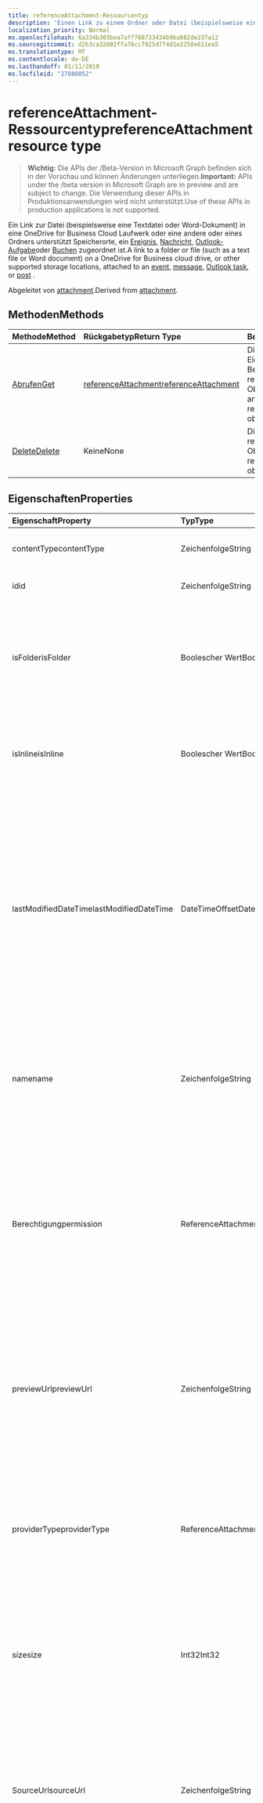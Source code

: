 ```yaml
---
title: referenceAttachment-Ressourcentyp
description: 'Einen Link zu einem Ordner oder Datei (beispielsweise eine Textdatei oder Word-Dokument) auf einen OneDrive for Business Cloud Laufwerk oder andere unterstützte Speicherorte, zugeordnet ist '
localization_priority: Normal
ms.openlocfilehash: 6a334b303bea7aff768733434b9ba882de237a12
ms.sourcegitcommit: d2b3ca32602ffa76cc7925d7f4d1e2258e611ea5
ms.translationtype: MT
ms.contentlocale: de-DE
ms.lasthandoff: 01/11/2019
ms.locfileid: "27880052"
---
```

# <a name="referenceattachment-resource-type"></a><span data-ttu-id="9aac5-103">referenceAttachment-Ressourcentyp</span><span class="sxs-lookup"><span data-stu-id="9aac5-103">referenceAttachment resource type</span></span>

> <span data-ttu-id="9aac5-104">**Wichtig:** Die APIs der /Beta-Version in Microsoft Graph befinden sich in der Vorschau und können Änderungen unterliegen.</span><span class="sxs-lookup"><span data-stu-id="9aac5-104">**Important:** APIs under the /beta version in Microsoft Graph are in preview and are subject to change.</span></span> <span data-ttu-id="9aac5-105">Die Verwendung dieser APIs in Produktionsanwendungen wird nicht unterstützt.</span><span class="sxs-lookup"><span data-stu-id="9aac5-105">Use of these APIs in production applications is not supported.</span></span>

<span data-ttu-id="9aac5-106">Ein Link zur Datei (beispielsweise eine Textdatei oder Word-Dokument) in eine OneDrive for Business Cloud Laufwerk oder eine andere oder eines Ordners unterstützt Speicherorte, ein [Ereignis](../resources/event.md), [Nachricht](../resources/message.md), [Outlook-Aufgabe](../resources/outlooktask.md)oder [Buchen](../resources/post.md) zugeordnet ist.</span><span class="sxs-lookup"><span data-stu-id="9aac5-106">A link to a folder or file (such as a text file or Word document) on a OneDrive for Business cloud drive, or other supported storage locations, attached to an [event](../resources/event.md), [message](../resources/message.md), [Outlook task](../resources/outlooktask.md), or [post](../resources/post.md) .</span></span>

<span data-ttu-id="9aac5-107">Abgeleitet von [attachment](attachment.md).</span><span class="sxs-lookup"><span data-stu-id="9aac5-107">Derived from [attachment](attachment.md).</span></span>

## <a name="methods"></a><span data-ttu-id="9aac5-108">Methoden</span><span class="sxs-lookup"><span data-stu-id="9aac5-108">Methods</span></span>

| <span data-ttu-id="9aac5-109">Methode</span><span class="sxs-lookup"><span data-stu-id="9aac5-109">Method</span></span>       | <span data-ttu-id="9aac5-110">Rückgabetyp</span><span class="sxs-lookup"><span data-stu-id="9aac5-110">Return Type</span></span>  |<span data-ttu-id="9aac5-111">Beschreibung</span><span class="sxs-lookup"><span data-stu-id="9aac5-111">Description</span></span>|
|:---------------|:--------|:----------|
|[<span data-ttu-id="9aac5-112">Abrufen</span><span class="sxs-lookup"><span data-stu-id="9aac5-112">Get</span></span>](../api/attachment-get.md) | [<span data-ttu-id="9aac5-113">referenceAttachment</span><span class="sxs-lookup"><span data-stu-id="9aac5-113">referenceAttachment</span></span>](referenceattachment.md) |<span data-ttu-id="9aac5-114">Dient zum Lesen der Eigenschaften und der Beziehungen des referenceAttachment-Objekts.</span><span class="sxs-lookup"><span data-stu-id="9aac5-114">Read properties and relationships of referenceAttachment object.</span></span>|
|[<span data-ttu-id="9aac5-115">Delete</span><span class="sxs-lookup"><span data-stu-id="9aac5-115">Delete</span></span>](../api/attachment-delete.md) | <span data-ttu-id="9aac5-116">Keine</span><span class="sxs-lookup"><span data-stu-id="9aac5-116">None</span></span> |<span data-ttu-id="9aac5-117">Dient zum Löschen des referenceAttachment-Objekts.</span><span class="sxs-lookup"><span data-stu-id="9aac5-117">Delete referenceAttachment object.</span></span> |

## <a name="properties"></a><span data-ttu-id="9aac5-118">Eigenschaften</span><span class="sxs-lookup"><span data-stu-id="9aac5-118">Properties</span></span>
| <span data-ttu-id="9aac5-119">Eigenschaft</span><span class="sxs-lookup"><span data-stu-id="9aac5-119">Property</span></span>     | <span data-ttu-id="9aac5-120">Typ</span><span class="sxs-lookup"><span data-stu-id="9aac5-120">Type</span></span>   |<span data-ttu-id="9aac5-121">Beschreibung</span><span class="sxs-lookup"><span data-stu-id="9aac5-121">Description</span></span>|
|:---------------|:--------|:----------|
|<span data-ttu-id="9aac5-122">contentType</span><span class="sxs-lookup"><span data-stu-id="9aac5-122">contentType</span></span>|<span data-ttu-id="9aac5-123">Zeichenfolge</span><span class="sxs-lookup"><span data-stu-id="9aac5-123">String</span></span>|<span data-ttu-id="9aac5-124">Der Inhaltstyp der Anlage.</span><span class="sxs-lookup"><span data-stu-id="9aac5-124">The content type of the attachment.</span></span> <span data-ttu-id="9aac5-125">Optional.</span><span class="sxs-lookup"><span data-stu-id="9aac5-125">Optional.</span></span>|
|<span data-ttu-id="9aac5-126">id</span><span class="sxs-lookup"><span data-stu-id="9aac5-126">id</span></span>|<span data-ttu-id="9aac5-127">Zeichenfolge</span><span class="sxs-lookup"><span data-stu-id="9aac5-127">String</span></span>|<span data-ttu-id="9aac5-p103">Die Anlagen-ID.  Schreibgeschützt.</span><span class="sxs-lookup"><span data-stu-id="9aac5-p103">The attachment ID.  Read-only.</span></span>|
|<span data-ttu-id="9aac5-130">isFolder</span><span class="sxs-lookup"><span data-stu-id="9aac5-130">isFolder</span></span>|<span data-ttu-id="9aac5-131">Boolescher Wert</span><span class="sxs-lookup"><span data-stu-id="9aac5-131">Boolean</span></span>|<span data-ttu-id="9aac5-132">Gibt an, ob die Anlage eine Verknüpfung zu einem Ordner ist.</span><span class="sxs-lookup"><span data-stu-id="9aac5-132">Specifies whether the attachment is a link to a folder.</span></span> <span data-ttu-id="9aac5-133">Setzen Sie müssen diese auf "true" Wenn **SourceUrl** eine Verknüpfung zu einem Ordner ist.</span><span class="sxs-lookup"><span data-stu-id="9aac5-133">Must set this to true if **sourceUrl** is a link to a folder.</span></span> <span data-ttu-id="9aac5-134">Optional.</span><span class="sxs-lookup"><span data-stu-id="9aac5-134">Optional.</span></span>|
|<span data-ttu-id="9aac5-135">isInline</span><span class="sxs-lookup"><span data-stu-id="9aac5-135">isInline</span></span>|<span data-ttu-id="9aac5-136">Boolescher Wert</span><span class="sxs-lookup"><span data-stu-id="9aac5-136">Boolean</span></span>|<span data-ttu-id="9aac5-137">Wird auf „true“ festgelegt, wenn die Anlage inline im Text des einbettenden Objekts angezeigt wird.</span><span class="sxs-lookup"><span data-stu-id="9aac5-137">Set to true if the attachment appears inline in the body of the embedding object.</span></span> <span data-ttu-id="9aac5-138">Optional.</span><span class="sxs-lookup"><span data-stu-id="9aac5-138">Optional.</span></span>|
|<span data-ttu-id="9aac5-139">lastModifiedDateTime</span><span class="sxs-lookup"><span data-stu-id="9aac5-139">lastModifiedDateTime</span></span>|<span data-ttu-id="9aac5-140">DateTimeOffset</span><span class="sxs-lookup"><span data-stu-id="9aac5-140">DateTimeOffset</span></span>|<span data-ttu-id="9aac5-141">Datum und Uhrzeit der letzten Änderung der Anlage.</span><span class="sxs-lookup"><span data-stu-id="9aac5-141">The date and time when the attachment was last modified.</span></span> <span data-ttu-id="9aac5-142">Der Timestamp-Typ stellt die Datums- und Uhrzeitinformationen mithilfe des ISO 8601-Formats dar und wird immer in UTC-Zeit angegeben.</span><span class="sxs-lookup"><span data-stu-id="9aac5-142">The Timestamp type represents date and time information using ISO 8601 format and is always in UTC time.</span></span> <span data-ttu-id="9aac5-143">Mitternacht UTC-Zeit am 1. Januar 2014 würde z. B. wie folgt aussehen: `'2014-01-01T00:00:00Z'`.</span><span class="sxs-lookup"><span data-stu-id="9aac5-143">For example, midnight UTC on Jan 1, 2014 would look like this: `'2014-01-01T00:00:00Z'`.</span></span> <span data-ttu-id="9aac5-144">Optional.</span><span class="sxs-lookup"><span data-stu-id="9aac5-144">Optional.</span></span>|
|<span data-ttu-id="9aac5-145">name</span><span class="sxs-lookup"><span data-stu-id="9aac5-145">name</span></span>|<span data-ttu-id="9aac5-146">Zeichenfolge</span><span class="sxs-lookup"><span data-stu-id="9aac5-146">String</span></span>|<span data-ttu-id="9aac5-147">Der Text, der unterhalb des Symbols, das die eingebettete Anlage darstellt angezeigt wird.</span><span class="sxs-lookup"><span data-stu-id="9aac5-147">The text that is displayed below the icon representing the embedded attachment.</span></span> <span data-ttu-id="9aac5-148">Dies muss nicht der tatsächliche Dateiname sein.</span><span class="sxs-lookup"><span data-stu-id="9aac5-148">This does not need to be the actual file name.</span></span> <span data-ttu-id="9aac5-149">Erforderlich.</span><span class="sxs-lookup"><span data-stu-id="9aac5-149">Required.</span></span>|
|<span data-ttu-id="9aac5-150">Berechtigung</span><span class="sxs-lookup"><span data-stu-id="9aac5-150">permission</span></span>|<span data-ttu-id="9aac5-151">ReferenceAttachmentPermissions</span><span class="sxs-lookup"><span data-stu-id="9aac5-151">ReferenceAttachmentPermissions</span></span>|<span data-ttu-id="9aac5-152">Gibt die Berechtigungen für die Anlage durch den Typ des Anbieters in **ProviderType**erteilt.</span><span class="sxs-lookup"><span data-stu-id="9aac5-152">Specifies the permissions granted for the attachment by the type of provider in **providerType**.</span></span> <span data-ttu-id="9aac5-153">Mögliche Werte sind: `other`, `view`, `edit`, `anonymousView`, `anonymousEdit`, `organizationView` und `organizationEdit`.</span><span class="sxs-lookup"><span data-stu-id="9aac5-153">Possible values are: `other`, `view`, `edit`, `anonymousView`, `anonymousEdit`, `organizationView`, `organizationEdit`.</span></span> <span data-ttu-id="9aac5-154">Optional.</span><span class="sxs-lookup"><span data-stu-id="9aac5-154">Optional.</span></span>|
|<span data-ttu-id="9aac5-155">previewUrl</span><span class="sxs-lookup"><span data-stu-id="9aac5-155">previewUrl</span></span>|<span data-ttu-id="9aac5-156">Zeichenfolge</span><span class="sxs-lookup"><span data-stu-id="9aac5-156">String</span></span>|<span data-ttu-id="9aac5-157">Betrifft nur eine Referenz Anlage ein Bild - URL, um ein Vorschaubild abzurufen.</span><span class="sxs-lookup"><span data-stu-id="9aac5-157">Applies to only a reference attachment of an image - URL to get a preview image.</span></span> <span data-ttu-id="9aac5-158">Verwenden Sie **ThumbnailUrl** und **PreviewUrl** nur, wenn **SourceUrl** eine Bilddatei identifiziert.</span><span class="sxs-lookup"><span data-stu-id="9aac5-158">Use **thumbnailUrl** and **previewUrl** only when **sourceUrl** identifies an image file.</span></span> <span data-ttu-id="9aac5-159">Optional.</span><span class="sxs-lookup"><span data-stu-id="9aac5-159">Optional.</span></span>|
|<span data-ttu-id="9aac5-160">providerType</span><span class="sxs-lookup"><span data-stu-id="9aac5-160">providerType</span></span>|<span data-ttu-id="9aac5-161">ReferenceAttachmentProviders</span><span class="sxs-lookup"><span data-stu-id="9aac5-161">ReferenceAttachmentProviders</span></span>|<span data-ttu-id="9aac5-162">Der Typ der Anbieter, der eine Anlage von diesem ContentType unterstützt.</span><span class="sxs-lookup"><span data-stu-id="9aac5-162">The type of provider that supports an attachment of this contentType.</span></span> <span data-ttu-id="9aac5-163">Mögliche Werte: sind `other`, `oneDriveBusiness`, `oneDriveConsumer` und `dropbox`.</span><span class="sxs-lookup"><span data-stu-id="9aac5-163">Possible values are: `other`, `oneDriveBusiness`, `oneDriveConsumer`, `dropbox`.</span></span> <span data-ttu-id="9aac5-164">Optional.</span><span class="sxs-lookup"><span data-stu-id="9aac5-164">Optional.</span></span>|
|<span data-ttu-id="9aac5-165">size</span><span class="sxs-lookup"><span data-stu-id="9aac5-165">size</span></span>|<span data-ttu-id="9aac5-166">Int32</span><span class="sxs-lookup"><span data-stu-id="9aac5-166">Int32</span></span>|<span data-ttu-id="9aac5-167">Die Größe der Metadaten in Bytes, die für die Nachricht für die Anlage Verweis gespeichert ist.</span><span class="sxs-lookup"><span data-stu-id="9aac5-167">The size of the metadata in bytes that is stored on the message for the reference attachment.</span></span> <span data-ttu-id="9aac5-168">Dieser Wert gibt nicht die Größe der tatsächlichen Datei an.</span><span class="sxs-lookup"><span data-stu-id="9aac5-168">This value does not indicate the size of the actual file.</span></span> <span data-ttu-id="9aac5-169">Optional.</span><span class="sxs-lookup"><span data-stu-id="9aac5-169">Optional.</span></span>|
|<span data-ttu-id="9aac5-170">SourceUrl</span><span class="sxs-lookup"><span data-stu-id="9aac5-170">sourceUrl</span></span>|<span data-ttu-id="9aac5-171">Zeichenfolge</span><span class="sxs-lookup"><span data-stu-id="9aac5-171">String</span></span>|<span data-ttu-id="9aac5-172">URL, um den Inhalt der Anlage abzurufen.</span><span class="sxs-lookup"><span data-stu-id="9aac5-172">URL to get the attachment content.</span></span> <span data-ttu-id="9aac5-173">Ist dies eine URL zu einem Ordner, legen Sie dann für den Ordner in Outlook oder Outlook im Web ordnungsgemäß anzuzeigende **IsFolder** auf "true".</span><span class="sxs-lookup"><span data-stu-id="9aac5-173">If this is a URL to a folder, then for the folder to be displayed correctly in Outlook or Outlook on the web, set **isFolder** to true.</span></span> <span data-ttu-id="9aac5-174">Erforderlich.</span><span class="sxs-lookup"><span data-stu-id="9aac5-174">Required.</span></span>|
|<span data-ttu-id="9aac5-175">thumbnailUrl</span><span class="sxs-lookup"><span data-stu-id="9aac5-175">thumbnailUrl</span></span>|<span data-ttu-id="9aac5-176">Zeichenfolge</span><span class="sxs-lookup"><span data-stu-id="9aac5-176">String</span></span>|<span data-ttu-id="9aac5-177">Betrifft nur eine Referenz Anlage ein Bild - URL ein Miniaturbild abgerufen.</span><span class="sxs-lookup"><span data-stu-id="9aac5-177">Applies to only a reference attachment of an image - URL to get a thumbnail image.</span></span> <span data-ttu-id="9aac5-178">Verwenden Sie **ThumbnailUrl** und **PreviewUrl** nur, wenn **SourceUrl** eine Bilddatei identifiziert.</span><span class="sxs-lookup"><span data-stu-id="9aac5-178">Use **thumbnailUrl** and **previewUrl** only when **sourceUrl** identifies an image file.</span></span> <span data-ttu-id="9aac5-179">Optional.</span><span class="sxs-lookup"><span data-stu-id="9aac5-179">Optional.</span></span>|

## <a name="relationships"></a><span data-ttu-id="9aac5-180">Beziehungen</span><span class="sxs-lookup"><span data-stu-id="9aac5-180">Relationships</span></span>
<span data-ttu-id="9aac5-181">Keine</span><span class="sxs-lookup"><span data-stu-id="9aac5-181">None</span></span>



## <a name="json-representation"></a><span data-ttu-id="9aac5-182">JSON-Darstellung</span><span class="sxs-lookup"><span data-stu-id="9aac5-182">JSON representation</span></span>

<span data-ttu-id="9aac5-183">Es folgt eine JSON-Darstellung der Ressource.</span><span class="sxs-lookup"><span data-stu-id="9aac5-183">Here is a JSON representation of the resource</span></span>

<!-- {
  "blockType": "resource",
  "optionalProperties": [

  ],
  "@odata.type": "microsoft.graph.referenceAttachment"
}-->

```json
{
  "contentType": "string",
  "id": "string (identifier)",
  "isFolder": true,
  "isInline": true,
  "lastModifiedDateTime": "String (timestamp)",
  "name": "string",
  "permission": "string",
  "previewUrl": "string",
  "providerType": "string",
  "size": 1024,
  "sourceUrl": "string",
  "thumbnailUrl": "string"
}

```

<!-- uuid: 8fcb5dbc-d5aa-4681-8e31-b001d5168d79
2015-10-25 14:57:30 UTC -->
<!-- {
  "type": "#page.annotation",
  "description": "referenceAttachment resource",
  "keywords": "",
  "section": "documentation",
  "tocPath": ""
}-->
